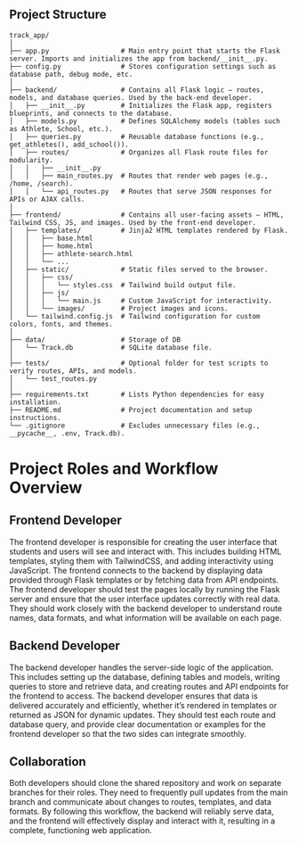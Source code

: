 
## Project Structure

```
track_app/
│
├── app.py                  # Main entry point that starts the Flask server. Imports and initializes the app from backend/__init__.py.
├── config.py               # Stores configuration settings such as database path, debug mode, etc.
│
├── backend/                # Contains all Flask logic — routes, models, and database queries. Used by the back-end developer.
│   ├── __init__.py         # Initializes the Flask app, registers blueprints, and connects to the database.
│   ├── models.py           # Defines SQLAlchemy models (tables such as Athlete, School, etc.).
│   ├── queries.py          # Reusable database functions (e.g., get_athletes(), add_school()).
│   ├── routes/             # Organizes all Flask route files for modularity.
│   │   ├── __init__.py
│   │   ├── main_routes.py  # Routes that render web pages (e.g., /home, /search).
│   │   └── api_routes.py   # Routes that serve JSON responses for APIs or AJAX calls.
│
├── frontend/               # Contains all user-facing assets — HTML, Tailwind CSS, JS, and images. Used by the front-end developer.
│   ├── templates/          # Jinja2 HTML templates rendered by Flask.
│   │   ├── base.html
│   │   ├── home.html
│   │   ├── athlete-search.html
│   │   └── ...
│   ├── static/             # Static files served to the browser.
│   │   ├── css/
│   │   │   └── styles.css  # Tailwind build output file.
│   │   ├── js/
│   │   │   └── main.js     # Custom JavaScript for interactivity.
│   │   └── images/         # Project images and icons.
│   └── tailwind.config.js  # Tailwind configuration for custom colors, fonts, and themes.
│
├── data/                   # Storage of DB
│   └── Track.db            # SQLite database file.
│
├── tests/                  # Optional folder for test scripts to verify routes, APIs, and models.
│   └── test_routes.py
│
├── requirements.txt        # Lists Python dependencies for easy installation.
├── README.md               # Project documentation and setup instructions.
└── .gitignore              # Excludes unnecessary files (e.g., __pycache__, .env, Track.db).
```
# Project Roles and Workflow Overview

## Frontend Developer

The frontend developer is responsible for creating the user interface that students and users will see and interact with. This includes building HTML templates, styling them with TailwindCSS, and adding interactivity using JavaScript. The frontend connects to the backend by displaying data provided through Flask templates or by fetching data from API endpoints. The frontend developer should test the pages locally by running the Flask server and ensure that the user interface updates correctly with real data. They should work closely with the backend developer to understand route names, data formats, and what information will be available on each page.

## Backend Developer

The backend developer handles the server-side logic of the application. This includes setting up the database, defining tables and models, writing queries to store and retrieve data, and creating routes and API endpoints for the frontend to access. The backend developer ensures that data is delivered accurately and efficiently, whether it’s rendered in templates or returned as JSON for dynamic updates. They should test each route and database query, and provide clear documentation or examples for the frontend developer so that the two sides can integrate smoothly.

## Collaboration

Both developers should clone the shared repository and work on separate branches for their roles. They need to frequently pull updates from the main branch and communicate about changes to routes, templates, and data formats. By following this workflow, the backend will reliably serve data, and the frontend will effectively display and interact with it, resulting in a complete, functioning web application.
